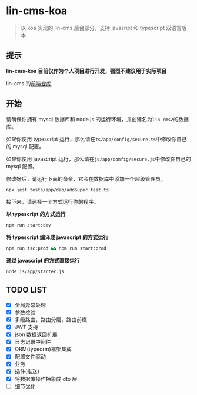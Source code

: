 # lin-cms-koa

> 以 koa 实现的 lin-cms 后台部分，支持 javasript 和 typescript 双语言版本

## 提示

**lin-cms-koa 目前仅作为个人项目进行开发，强烈不建议用于实际项目**

lin-cms 的[前端仓库](https://github.com/TaleLin/lin-cms-vue)

## 开始

请确保你拥有 mysql 数据库和 node.js 的运行环境，并创建名为`lin-cms2`的数据库。

如果你使用 typescript 运行，那么请在`ts/app/config/secure.ts`中修改你自己的 mysql 配置。

如果你使用 javascript 运行，那么请在`js/app/config/secure.js`中修改你自己的 mysql 配置。

修改好后，请运行下面的命令，它会在数据库中添加一个超级管理员。

```bash
npx jest tests/app/dao/addSuper.test.ts
```

接下来，请选择一个方式运行你的程序。

**以 typescript 的方式运行**

```bash
npm run start:dev
```

**将 typescript 编译成 javascript 的方式运行**

```bash
npm run tsc:prod && npm run start:prod
```

**通过 javascript 的方式直接运行**

```bash
node js/app/starter.js
```

## TODO LIST

- [x] 全局异常处理
- [x] 参数检验
- [x] 多级路由，路由分层，路由前缀
- [x] JWT 支持
- [x] json 数据返回扩展
- [x] 日志记录中间件
- [x] ORM(typeorm)框架集成
- [x] 配置文件驱动
- [x] 业务
- [x] 插件(推送)
- [x] 将数据库操作抽象成 dto 层
- [ ] 细节优化
